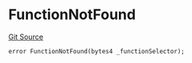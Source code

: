# FunctionNotFound
[Git Source](https://github.com/thrackle-io/rules-protocol/blob/9adfea3f253340fbb4af30cdc0009d491b72e160/src/economic/ruleStorage/RuleStorageDiamond.sol)


```solidity
error FunctionNotFound(bytes4 _functionSelector);
```

